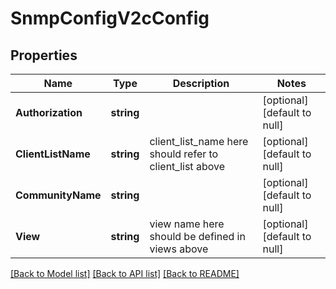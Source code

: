 # SnmpConfigV2cConfig

## Properties
Name | Type | Description | Notes
------------ | ------------- | ------------- | -------------
**Authorization** | **string** |  | [optional] [default to null]
**ClientListName** | **string** | client_list_name here should refer to client_list above | [optional] [default to null]
**CommunityName** | **string** |  | [optional] [default to null]
**View** | **string** | view name here should be defined in views above | [optional] [default to null]

[[Back to Model list]](../README.md#documentation-for-models) [[Back to API list]](../README.md#documentation-for-api-endpoints) [[Back to README]](../README.md)

